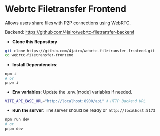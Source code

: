 # Webrtc Filetransfer Frontend

Allows users share files with P2P connections using WebRTC.

Backend: <https://github.com/4jairo/webrtc-filetransfer-backend>


- **Clone this Repository**

```bash
git clone https://github.com/4jairo/webrtc-filetransfer-frontend.git
cd webrtc-filetransfer-frontend
```

- **Install Dependencies**:

```bash
npm i
# or
pnpm i
```

- **Env variables**: Update the .env.[mode] variables if needed.
```bash
VITE_API_BASE_URL="http://localhost:8900/api" # HTTP Backend URL
```


- **Run the server**: The server should be ready on `http://localhost:5173`
```bash
npm run dev
# or 
pnpm dev
```
